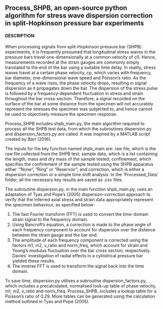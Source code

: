 ## Process_SHPB, an open-source python algorithm for stress wave dispersion correction in split-Hopkinson pressure bar experiments

#### DESCRIPTION:
When processing signals from split-Hopkinson pressure bar (SHPB) experiments, it is frequently presumed that longitudinal stress waves in the pressure bars travel one-dimensionally at a common velocity of c0. Hence, measurements recorded at the strain gauges are commonly simply translated to the end of the bar using a suitable time delay. In reality, stress waves travel at a certain phase velocity, cp, which varies with frequency, bar diameter, one-dimensional wave speed and Poisson’s ratio. As the frequency of a wave rises, the phase velocity drops, resulting in signal dispersion as it propagates down the bar. The dispersion of the stress pulse is followed by a frequency-dependent fluctuation in stress and strain throughout the bar cross-section. Therefore, a signal recorded on the surface of the bar at some distance from the specimen will not accurately represent the stresses the specimen was subjected to, and hence cannot be used to objectively measure the specimen response.

Process_SHPB includes shpb_main.py, the main algorithm required to process all the SHPB test data, from which the subroutines dispersion.py and dispersion_factors.py are called. It was inspired by a MATLAB script created by Barr (2016).

The inputs for the key function named shpb_main are: raw file, which is the raw file collected from the SHPB test; sample data, which is a list containing the length, mass and dry mass of the sample tested; confinement, which specifies the confinement of the sample tested using the SHPB apparatus either ‘”None”, “Ring” or “Reservoir”; and correction, which is either a dispersion correction or a simple time shift analysis. In the 'Processed_Data' folder, all the necessary key results are saved as .csv files.

The subroutine dispersion.py, in the main function shpb_main.py, uses an adaptation of Tyas and Pope’s (2005) dispersion-correction approach to verify that the inferred axial stress and strain data appropriately represent the specimen behaviour, as specified below:

1.	The fast Fourier transform (FFT) is used to convert the time-domain strain signal to the frequency domain.
2.	Using Bancroft’s equation, a correction is made to the phase angle of each frequency component to account for dispersion over the distance between the strain gauge and the bar end. 
3.	The amplitude of each frequency component is corrected using the factors m1, m2, v_ratio and norm_freq, which account for strain and Young’s modulus fluctuation over the bar cross section, respectively. Davies’ investigation of radial effects in a cylindrical pressure bar yielded these results.
4.	The inverse FFT is used to transform the signal back into the time domain.

To save time, dispersion.py utilises a subroutine dispersion_factors.py, which includes a precalculated, normalised look-up table of phase velocity, m1, m2, v_ratio and norm_freq. Process_SHPB, includes a lookup table for a Poisson’s ratio of 0.29. More tables can be generated using the calculation method outlined in Tyas and Pope (2005).
